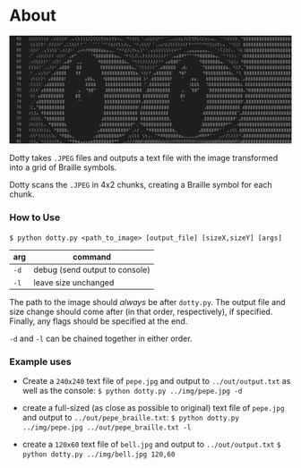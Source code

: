 # About
![Dotty output screenshot](/img/dotty_ss.png)

Dotty takes `.JPEG` files and outputs a text file with the image transformed into a grid of Braille symbols.

Dotty scans the `.JPEG` in 4x2 chunks, creating a Braille symbol for each chunk.

### How to Use
`$ python dotty.py <path_to_image> [output_file] [sizeX,sizeY] [args]`

| arg  | command                        |
|------|--------------------------------|
| `-d` | debug (send output to console) |
| `-l` | leave size unchanged           |

The path to the image should *always* be after `dotty.py`.
The output file and size change should come after (in that order, respectively), if specified.
Finally, any flags should be specified at the end.

`-d` and `-l` can be chained together in either order.

### Example uses
* Create a `240x240` text file of `pepe.jpg` and output to `../out/output.txt` as well as the console:
    `$ python dotty.py ../img/pepe.jpg -d`

* create a full-sized (as close as possible to original) text file of `pepe.jpg` and output to `../out/pepe_braille.txt`:
    `$ python dotty.py ../img/pepe.jpg ../out/pepe_braille.txt -l`

* create a `120x60` text file of `bell.jpg` and output to `../out/output.txt`
    `$ python dotty.py ../img/bell.jpg 120,60`
